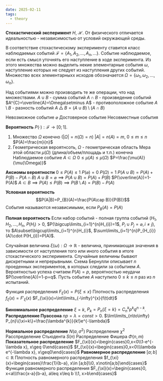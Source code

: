 ```yaml
---
date: 2025-02-11
tags:
  - theory
---
```

**Стохастический эксперимент** $H,\ \mathcal{H}$.
От физического отличается идеальностью - независимостью от условий окружающей среды.

В соответствие стохастическому эксперименту ставится класс наблюдаемых событий $\mathcal{F}=\{A_{1},A_{2},\dots,A_{n},\dots\}$. Событие наблюдаемое, если есть смысл уточнять его наступление в ходе эксперимента. Из этого множества можно выделить некие элементарные события $\omega$, наступление которых не следует из наступления других событий.
Множество всех элементарныхх исходов обозначается $\Omega=\{\omega_{1},\omega_{2},\dots,\omega_{n}\}$.

Над событиями можно производить те же операции, что над множествами.
$A\cup B$ - сумма событий
$A\cap B$ - произведение событий
$A^{C}=\overline{A}=\Omega\setminus A$ - противоположное событие
$A\setminus B$ - разность событий
$A\bigtriangleup B= (A\cup B)\setminus(A\cap B)$ 

Невозможное событие $\varnothing$ 
Достоверное событие
Несовместные события

**Вероятность** $P(\cdot): \mathcal{F}\to[0;1]$.
1. Множество $\Omega$ конечно ($|\Omega|=n(\Omega)=n$)
   $|A|=n(A)=m$, $0\leq m\leq n$
   $P(A)=\frac{m}{n}$
2. Геометрическая вероятнсоть, $\Omega$ - геометрическая область
   Мера этой области $\mu(\Omega)$ (длина/объем/площадь и т.п.) конечна
   Наблюдаемое событие $A\subset \Omega$
   $0\leq \mu(A)\leq \mu(\Omega)$
   $P=\frac{\mu(A)}{\mu(\Omega)}$

**Аксиомы вероятности**
$0\leq P(A)\leq 1$
$P(\varnothing)=0$
$P(\Omega)=1$
$P(A\cup B)=P(A)+P(B)-P(A\cap B)$
$A\cup B=\varnothing \implies P(A\cup B)=P(A)+P(B)$
$P(\overline{A})=1-P(A)$
$A\subset B\implies P(A)\leq P(B)\implies P(B\setminus A)=P(B)-P(A)$

**Условная вероятность**
$$P(A|B)=P_{B}(A)=\frac{P(A\cap B)}{P(B)}$$
События называются независимыми, если $P_{B}(A)=P(A)$

**Полная вероятность**
Если набор событий - полная группа событий ($H_{1},H_{2},\dots,H_{n}$, $P(H_{i})>0$, $P(\bigcup\limits_{i=1}^{n}H_{i})=1$, $P_{i}\cup P_{j}=\varnothing, i\neq j$), то  $A\subset\bigcup\limits_{i=1}^{n}H_{i}$, $\sum\limits_{i=1}^{n}P_{H_{i}}(A)\cdot P(H_{i})=P(A)$.


Случайная величина $\xi(\omega):\Omega\to \mathbb{R}$ - величина, принимающая значения в зависимости от наступления того или иного события в итоге стохастического эксперимента.
Случайные величины бывают дискретными и непрерывными.
Схема Бернулли описывает $n$ проеденных экспериментов, в которых следили за событием $A$. Вероятностью успеха считаем $P(A)=p$, вероятностью неудачи $P(\overline{A})=1-p=q$. Пусть событие $A$ наступило $0\leq k\leq n$ раз из $n$ испытаний.

Функция распределения $F_\xi(x)=P\{\xi\leq x\}$
Плотность распределения $f_{\xi}(x)=F'_{\xi}(x)$
$F_{\xi}(x)=\int\limits_{-\infty}^{x}{f(t)dt}$

**Биномиальное распределение** $\xi=k$, $P_{k}=P_{n}\{\xi=k\}=C^{k}_{n}p^{k}q^{n-k}$.
**Распределение Пуассона** $np=\lambda=const>0$. $\lim\limits_{n\to\infty} P_{n}\{\xi=k\}=\frac{\lambda^{k}}{k!}e^{-\lambda}$

**Нормальное распределение** $N(a,\sigma^{2})$
Распределение $\chi^{2}$
Расспределение Стьюдента $S(n)$
Распределение Фишера $\Phi(n,m)$
**Показательное распределение**
$F_{\xi}(x)=\begin{cases}0,x<0\\1-e^{-\lambda x}, x\geq 0\end{cases}$
$f_{\xi}(x)=\begin{cases}0,x<0\\\lambda e^{-\lambda x}, x\geq0\end{cases}$
**Равномерное распределение**
$[a;b]\subset \mathbb{R}$
Плотность равномерного распределения $f_{\xi}(x)=\begin{cases}\frac{1}{b-a}, x\in [a;b]\\0, x\notin[a;b]\end{cases}$
Функция равномерного распределения $F_{\xi}(x)=\begin{cases}0, x<a\\\frac{x-a}{b-a}, a\leq x\leq b \\1, x>b\end{cases}$